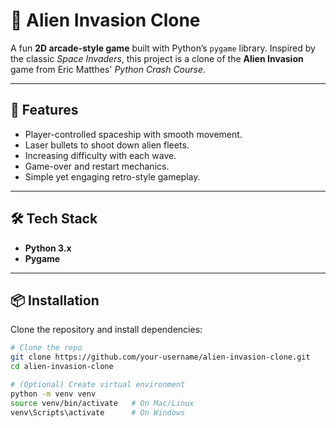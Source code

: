 # 👾 Alien Invasion Clone  

A fun **2D arcade-style game** built with Python’s `pygame` library. Inspired by the classic *Space Invaders*, this project is a clone of the **Alien Invasion** game from Eric Matthes' *Python Crash Course*.  

---

## 🚀 Features  
- Player-controlled spaceship with smooth movement.  
- Laser bullets to shoot down alien fleets.  
- Increasing difficulty with each wave.  
- Game-over and restart mechanics.  
- Simple yet engaging retro-style gameplay.  

---

## 🛠️ Tech Stack  
- **Python 3.x**  
- **Pygame**  

---

## 📦 Installation  

Clone the repository and install dependencies:  

```bash
# Clone the repo
git clone https://github.com/your-username/alien-invasion-clone.git
cd alien-invasion-clone

# (Optional) Create virtual environment
python -m venv venv
source venv/bin/activate   # On Mac/Linux
venv\Scripts\activate      # On Windows

